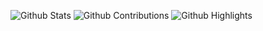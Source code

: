 ![Github Stats](https://greptile-stats.vercel.app/api/widget/aabanakhtar/stats)
![Github Contributions](https://greptile-stats.vercel.app/api/widget/aabanakhtar/contributions)
![Github Highlights](https://greptile-stats.vercel.app/api/widget/aabanakhtar/highlights)
